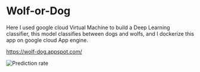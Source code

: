 # Wolf-or-Dog

Here I used google cloud Virtual Machine to build a Deep Learning classifier, this model classifies between dogs and wolfs, and I dockerize this app on google cloud App engine.

https://wolf-dog.appspot.com/

![Prediction rate](https://img.techpowerup.org/200219/predic.png)
